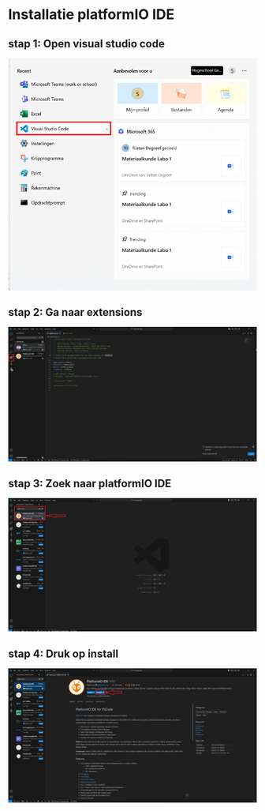 # Installatie platformIO IDE
## stap 1: Open visual studio code 
![Tux, the Linux mascot](/images/platformio1.png)

## stap 2: Ga naar extensions 
![Tux, the Linux mascot](/images/platformio2.png)

## stap 3: Zoek naar platformIO IDE
![Tux, the Linux mascot](/images/platformio3.png)

## stap 4: Druk op install
![Tux, the Linux mascot](/images/platformio4.png)
